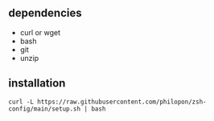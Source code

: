 ## dependencies

- curl or wget
- bash
- git
- unzip

## installation

```
curl -L https://raw.githubusercontent.com/philopon/zsh-config/main/setup.sh | bash
```
